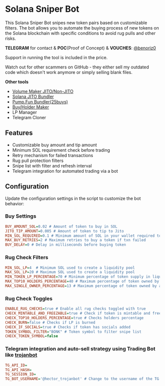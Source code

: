 # Solana Sniper Bot

This Solana Sniper Bot snipes new token pairs based on customizable filters. The bot allows you to automate the buying process of new tokens on the Solana blockchain with specific conditions to avoid rug pulls and other risks.


**TELEGRAM** for contact & **POC**(Proof of Concept) & **VOUCHES**: [@benoriz0](https://t.me/benoriz0)

Support in running the tool is included in the price.

Watch out for other scammers on GitHub - they either sell my outdated code which doesn't work anymore or simply selling blank files.

**Other tools**
- [Volume Maker JITO/Non-JITO](https://github.com/bigmovers/solana-volume-bot)
- [Solana JITO Bundler](https://github.com/bigmovers/solana-bundle)
- [Pump.Fun Bundler(25buys)](https://github.com/bigmovers/pumpfun-bundler)
- [Buy/Holder Maker](https://github.com/bigmovers/solana-maker)
- LP Manager
- Telegram Cloner


## Features

- Customizable buy amount and tip amount
- Minimum SOL requirement check before trading
- Retry mechanism for failed transactions
- Rug pull protection filters
- Snipe list with filter and refresh interval
- Telegram integration for automated trading via a bot

## Configuration

Update the configuration settings in the script to customize the bot behavior:

### Buy Settings

```ini
BUY_AMOUNT_SOL=0.02 # Amount of token to buy in SOL
JITO_TIP_AMOUNT=0.005 # Amount of token to tip to Jito
MIN_SOL_REQUIRED=0.1 # Minimum amount of SOL in your wallet required to trade
MAX_BUY_RETRIES=2 # Maximum retries to buy a token if txn failed
BUY_DELAY=0 # Delay in milliseconds before buying token
```

### Rug Check Filters
```ini
MIN_SOL_LP=4  # Minimum SOL used to create a liquidity pool
MAX_SOL_LP=20 # Maximum SOL used to create a liquidity pool
MIN_TOKEN_LP_PERCENTAGE=70 # Minimum percentage of token supply in liquidity pool
MAX_TOP10_HOLDERS_PERCENTAGE=40 # Maximum percentage of token owned by top 10 holders excluding Raydium
MAX_SINGLE_OWNER_PERCENTAGE=13 # Maximum percentage of token owned by a single holder
```

### Rug Check Toggles
```ini
ENABLE_RUG_CHECKS=true # Enable all rug checks toggled with true
CHECK_MINTABLE_AND_FREEZABLE=true # Check if token is mintable and freezable
CHECK_TOP10_HOLDERS_PERCENTAGE=true # Checks holders percentage
CHECK_BURN=false # Checks if LP is burned
CHECK_IF_SOCIALS=true # Checks if token has socials added
TOKEN_SYMBOL_FILTER="BONK" # Token symbol to filter snipe list
CHECK_TOKEN_SYMBOL=false
```

### Telegram integration and auto-sell strategy using Trading Bot like [trojanbot](https://t.me/hector_trojanbot?start=r-benoriz0)
```ini
TG_API_ID=
TG_API_HASH=
TG_SESSION_ID=
TG_BOT_USERNAME='@hector_trojanbot' # Change to the username of the TG bot you are already logged in with
```




